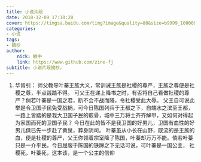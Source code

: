 ```yaml
---
title: 小说片段
date: 2018-12-09 17:18:28
cover: https://timgsa.baidu.com/timg?image&quality=80&size=b9999_10000&sec=1555409412805&di=548b9980af8a83d8acebc1092f6ec64a&imgtype=0&src=http%3A%2F%2Fb-ssl.duitang.com%2Fuploads%2Fitem%2F201601%2F05%2F20160105024200_a3Swf.jpeg
categories: 
- 小说
tags:
- 摘抄
author:
    nick: 敏中
    link: https://www.github.com/zine-fj
subtitle: 小说片段摘抄。
---
```


<ol>
    <li>华胥引：
    师父教导叶蓁王族大义，常训诫王族是社稷的尊严，王族之尊便是社稷之尊，半点践踏不得。
    可父王在递上降书之时，有否将自己看做社稷的尊严？倘若叶蓁是一国之君，断不会不战而降，令社稷受此大辱。
    父王自可说此举是令卫国子民免受战祸，可今日陈国列兵于王都之下，自端水之滨至王都，一路上皆踏的是我大卫国子民的骸骨，城中三万将士齐齐解甲，又如何对得起为家国而死的卫国子民？
    今日在此的皆不是我卫国的好男儿，卫国有血性的好男儿俱已先一步赴了黄泉，葬身阴司。
    叶蓁虽从小长在山野，既流的是王族的血，便是社稷的尊严，父王你领着宗室降了陈国，叶蓁却万万不能。倘若叶蓁只是一介平民，今日屈服于陈国的铁蹄之下无话可说，可叶蓁是一国公主，
    社稷死，叶蓁死，这本该，是一个公主的信仰
    </li>
</ol>
